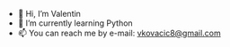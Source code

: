 - 👋 Hi, I’m Valentin
- 🌱 I’m currently learning Python
- 📫 You can reach me by e-mail: vkovacic8@gmail.com

<!---
vale1233/vale1233 is a ✨ special ✨ repository because its `README.md` (this file) appears on your GitHub profile.
You can click the Preview link to take a look at your changes.
--->
